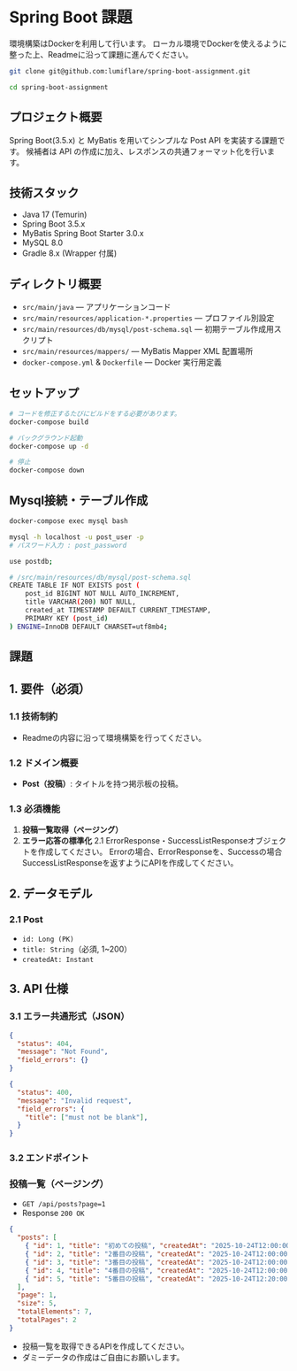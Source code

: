 # Spring Boot 課題

環境構築はDockerを利用して行います。
ローカル環境でDockerを使えるように整った上、Readmeに沿って課題に進んでください。

```bash
git clone git@github.com:lumiflare/spring-boot-assignment.git

cd spring-boot-assignment
```

## プロジェクト概要
Spring Boot(3.5.x) と MyBatis を用いてシンプルな Post API を実装する課題です。
候補者は API の作成に加え、レスポンスの共通フォーマット化を行います。

## 技術スタック
- Java 17 (Temurin)
- Spring Boot 3.5.x
- MyBatis Spring Boot Starter 3.0.x
- MySQL 8.0
- Gradle 8.x (Wrapper 付属)

## ディレクトリ概要
- `src/main/java` — アプリケーションコード
- `src/main/resources/application-*.properties` — プロファイル別設定
- `src/main/resources/db/mysql/post-schema.sql` — 初期テーブル作成用スクリプト
- `src/main/resources/mappers/` — MyBatis Mapper XML 配置場所
- `docker-compose.yml` & `Dockerfile` — Docker 実行用定義

## セットアップ

```bash
# コードを修正するたびにビルドをする必要があります。
docker-compose build

# バックグラウンド起動
docker-compose up -d

# 停止
docker-compose down
```

## Mysql接続・テーブル作成

```bash
docker-compose exec mysql bash

mysql -h localhost -u post_user -p
# パスワード入力 : post_password

use postdb;

# /src/main/resources/db/mysql/post-schema.sql
CREATE TABLE IF NOT EXISTS post (
    post_id BIGINT NOT NULL AUTO_INCREMENT,
    title VARCHAR(200) NOT NULL,
    created_at TIMESTAMP DEFAULT CURRENT_TIMESTAMP,
    PRIMARY KEY (post_id)
) ENGINE=InnoDB DEFAULT CHARSET=utf8mb4;

```


## 課題

## 1. 要件（必須）

### 1.1 技術制約

- Readmeの内容に沿って環境構築を行ってください。

### 1.2 ドメイン概要

- **Post（投稿）**: タイトルを持つ掲示板の投稿。

### 1.3 必須機能

1. **投稿一覧取得（ページング）**
2. **エラー応答の標準化**
2.1 ErrorResponse・SuccessListResponseオブジェクトを作成してください。
Errorの場合、ErrorResponseを、Successの場合SuccessListResponseを返すようにAPIを作成してください。


## 2. データモデル

### 2.1 Post

- `id: Long (PK)`
- `title: String`（必須, 1~200）
- `createdAt: Instant`

## 3. API 仕様

### 3.1 エラー共通形式（JSON）

```json
{
  "status": 404,
  "message": "Not Found",
  "field_errors": {}
}
```

```json
{
  "status": 400,
  "message": "Invalid request",
  "field_errors": {
    "title": ["must not be blank"],
  }
}
```

### 3.2 エンドポイント

### 投稿一覧（ページング）

- `GET /api/posts?page=1`
- Response `200 OK`

```json
{
  "posts": [
    { "id": 1, "title": "初めての投稿", "createdAt": "2025-10-24T12:00:00Z" },
    { "id": 2, "title": "2番目の投稿", "createdAt": "2025-10-24T12:00:00Z" },
    { "id": 3, "title": "3番目の投稿", "createdAt": "2025-10-24T12:00:00Z" },
    { "id": 4, "title": "4番目の投稿", "createdAt": "2025-10-24T12:00:00Z" },
    { "id": 5, "title": "5番目の投稿", "createdAt": "2025-10-24T12:20:00Z" }
  ],
  "page": 1,
  "size": 5,
  "totalElements": 7,
  "totalPages": 2
}
```

- 投稿一覧を取得できるAPIを作成してください。
- ダミーデータの作成はご自由にお願いします。
